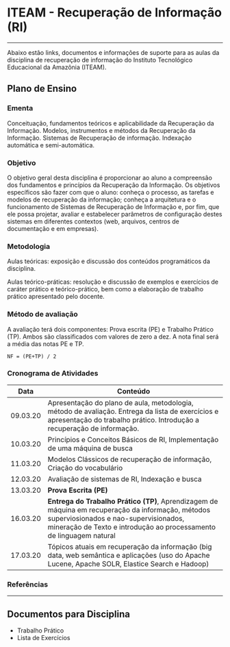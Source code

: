 # ITEAM - Recuperação de Informação (RI)

-----

Abaixo estão links, documentos e informações de suporte para as aulas da disciplina de recuperação de informação do Instituto Tecnológico Educacional da Amazônia (ITEAM).

## Plano de Ensino

### Ementa

Conceituação, fundamentos teóricos e aplicabilidade da Recuperação da Informação. Modelos, instrumentos e métodos da Recuperação da Informação. Sistemas de Recuperação de informação. Indexação automática e semi-automática.

### Objetivo

O objetivo geral desta disciplina é proporcionar ao aluno a compreensão dos fundamentos e princípios da Recuperação da Informação.
Os objetivos específicos são fazer com que o aluno: conheça o processo, as  tarefas e modelos de recuperação da informação; conheça a arquitetura e o funcionamento de Sistemas de Recuperação de Informação e, por fim, que ele possa projetar, avaliar e estabelecer parâmetros de configuração destes sistemas em diferentes contextos (web, arquivos, centros de documentação e em empresas).

### Metodologia

Aulas teóricas: exposição e discussão dos conteúdos programáticos da disciplina.

Aulas teórico-práticas: resolução e discussão de exemplos e exercícios de caráter prático e teórico-prático, bem como a elaboração de trabalho prático apresentado pelo docente.

### Método de avaliação

A avaliação terá dois componentes: Prova escrita (PE) e Trabalho Prático (TP). Ambos são classificados com valores de zero a dez. A nota final será a média das notas PE e TP.

```
NF = (PE+TP) / 2
```

### Cronograma de Atividades

Data | Conteúdo
------------ | -------------
09.03.20 | Apresentação do plano de aula, metodologia, método de avaliação. Entrega da lista de exercícios e apresentação do trabalho prático. Introdução a recuperação de informação.
10.03.20 | Princípios e Conceitos Básicos de RI, Implementação de uma máquina de busca
11.03.20 | Modelos Clássicos de recuperação de informação, Criação do vocabulário
12.03.20 | Avaliação de sistemas de RI, Indexação e busca
13.03.20 | **Prova Escrita (PE)**
16.03.20 | **Entrega do Trabalho Prático (TP)**, Aprendizagem de máquina em recuperação da informação, métodos superviosionados e nao-supervisionados, mineração de Texto e introdução ao processamento de linguagem natural
17.03.20 | Tópicos atuais em recuperação da informação (big data, web  semântica e aplicações (uso do Apache Lucene, Apache SOLR, Elastice Search e Hadoop)

### Referências


---

## Documentos para Disciplina

- Trabalho Prático
- Lista de Exercícios
